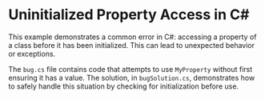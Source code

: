 # Uninitialized Property Access in C#

This example demonstrates a common error in C#: accessing a property of a class before it has been initialized.  This can lead to unexpected behavior or exceptions.

The `bug.cs` file contains code that attempts to use `MyProperty` without first ensuring it has a value.  The solution, in `bugSolution.cs`, demonstrates how to safely handle this situation by checking for initialization before use.